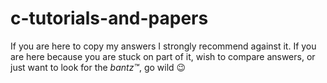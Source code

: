 # c-tutorials-and-papers

If you are here to copy my answers I strongly recommend against it. If you are here
because you are stuck on part of it, wish to compare answers, or just want to look for
the *bantz™*, go wild :wink:
